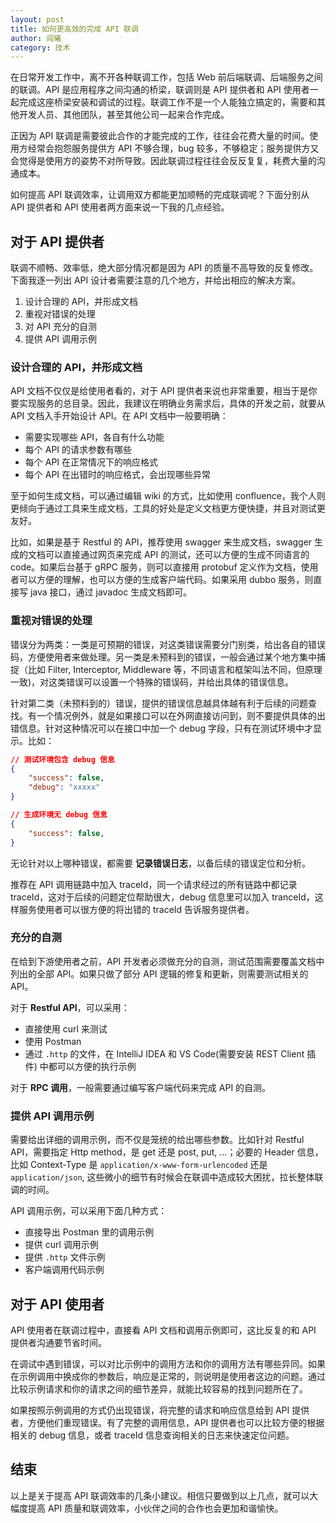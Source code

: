```yaml
---
layout: post
title: 如何更高效的完成 API 联调
author: 阎曦
category: 技术
---
```


在日常开发工作中，离不开各种联调工作，包括 Web 前后端联调、后端服务之间的联调。API 是应用程序之间沟通的桥梁，联调则是 API 提供者和 API 使用者一起完成这座桥梁安装和调试的过程。联调工作不是一个人能独立搞定的，需要和其他开发人员、其他团队，甚至其他公司一起来合作完成。

正因为 API 联调是需要彼此合作的才能完成的工作，往往会花费大量的时间。使用方经常会抱怨服务提供方 API 不够合理，bug 较多，不够稳定；服务提供方又会觉得是使用方的姿势不对所导致。因此联调过程往往会反反复复，耗费大量的沟通成本。

如何提高 API 联调效率，让调用双方都能更加顺畅的完成联调呢？下面分别从 API 提供者和 API 使用者两方面来说一下我的几点经验。

## 对于 API 提供者

联调不顺畅、效率低，绝大部分情况都是因为 API 的质量不高导致的反复修改。下面我逐一列出 API 设计者需要注意的几个地方，并给出相应的解决方案。

1. 设计合理的 API，并形成文档
2. 重视对错误的处理
3. 对 API 充分的自测
4. 提供 API 调用示例

<!-- more -->

### 设计合理的 API，并形成文档

API 文档不仅仅是给使用者看的，对于 API 提供者来说也非常重要，相当于是你要实现服务的总目录。因此，我建议在明确业务需求后，具体的开发之前，就要从 API 文档入手开始设计 API。在 API 文档中一般要明确：

- 需要实现哪些 API，各自有什么功能
- 每个 API 的请求参数有哪些
- 每个 API 在正常情况下的响应格式
- 每个 API 在出错时的响应格式，会出现哪些异常

至于如何生成文档，可以通过编辑 wiki 的方式，比如使用 confluence，我个人则更倾向于通过工具来生成文档，工具的好处是定义文档更方便快捷，并且对测试更友好。

比如，如果是基于 Restful 的 API，推荐使用 swagger 来生成文档，swagger 生成的文档可以直接通过网页来完成 API 的测试，还可以方便的生成不同语言的 code。如果后台基于 gRPC 服务，则可以直接用 protobuf 定义作为文档，使用者可以方便的理解，也可以方便的生成客户端代码。如果采用 dubbo 服务，则直接写 java 接口，通过 javadoc 生成文档即可。

### 重视对错误的处理

错误分为两类：一类是可预期的错误，对这类错误需要分门别类，给出各自的错误码，方便使用者来做处理。另一类是未预料到的错误，一般会通过某个地方集中捕捉（比如 Filter, Interceptor, Middleware 等，不同语言和框架叫法不同，但原理一致)，对这类错误可以设置一个特殊的错误码，并给出具体的错误信息。

针对第二类（未预料到的）错误，提供的错误信息越具体越有利于后续的问题查找。有一个情况例外，就是如果接口可以在外网直接访问到，则不要提供具体的出错信息。针对这种情况可以在接口中加一个 debug 字段，只有在测试环境中才显示。比如：

```json
// 测试环境包含 debug 信息
{
    "success": false,
    "debug": "xxxxx"
}

// 生成环境无 debug 信息
{
    "success": false,
}
```

无论针对以上哪种错误，都需要 **记录错误日志**，以备后续的错误定位和分析。

推荐在 API 调用链路中加入 traceId，同一个请求经过的所有链路中都记录 traceId，这对于后续的问题定位帮助很大，debug 信息里可以加入 tranceId，这样服务使用者可以很方便的将出错的 traceId 告诉服务提供者。

### 充分的自测

在给到下游使用者之前，API 开发者必须做充分的自测，测试范围需要覆盖文档中列出的全部 API。如果只做了部分 API 逻辑的修复和更新，则需要测试相关的 API。

对于 **Restful API**，可以采用：

- 直接使用 curl 来测试
- 使用 Postman
- 通过 `.http` 的文件，在 IntelliJ IDEA 和 VS Code(需要安装 REST Client 插件) 中都可以方便的执行示例

对于 **RPC 调用**，一般需要通过编写客户端代码来完成 API 的自测。

### 提供 API 调用示例

需要给出详细的调用示例，而不仅是笼统的给出哪些参数。比如针对 Restful API，需要指定 Http method，是 get 还是 post, put, ...；必要的 Header 信息，比如 Context-Type 是 `application/x-www-form-urlencoded` 还是 `application/json`, 这些微小的细节有时候会在联调中造成较大困扰，拉长整体联调的时间。

API 调用示例，可以采用下面几种方式：

- 直接导出 Postman 里的调用示例
- 提供 curl 调用示例
- 提供 `.http` 文件示例
- 客户端调用代码示例

## 对于 API 使用者

API 使用者在联调过程中，直接看 API 文档和调用示例即可，这比反复的和 API 提供者沟通要节省时间。

在调试中遇到错误，可以对比示例中的调用方法和你的调用方法有哪些异同。如果在示例调用中换成你的参数后，响应是正常的，则说明是使用者这边的问题。通过比较示例请求和你的请求之间的细节差异，就能比较容易的找到问题所在了。

如果按照示例调用的方式仍出现错误，将完整的请求和响应信息给到 API 提供者，方便他们重现错误。有了完整的调用信息，API 提供者也可以比较方便的根据相关的 debug 信息，或者 traceId 信息查询相关的日志来快速定位问题。

## 结束

以上是关于提高 API 联调效率的几条小建议。相信只要做到以上几点，就可以大幅度提高 API 质量和联调效率，小伙伴之间的合作也会更加和谐愉快。
